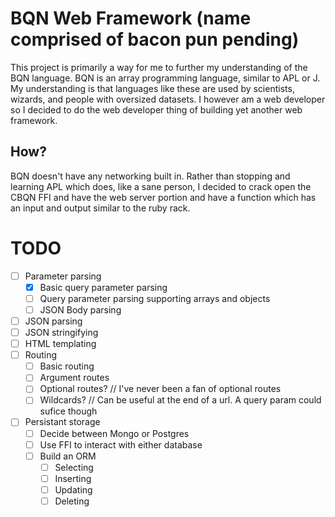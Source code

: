 # BQN Web Framework (name comprised of bacon pun pending)

This project is primarily a way for me to further my understanding of the BQN
language. BQN is an array programming language, similar to APL or J. My
understanding is that languages like these are used by scientists, wizards, and
people with oversized datasets. I however am a web developer so I decided to do
the web developer thing of building yet another web framework.

## How?

BQN doesn't have any networking built in. Rather than stopping and learning APL
which does, like a sane person, I decided to crack open the CBQN FFI and have
the web server portion and have a function which has an input and output
similar to the ruby rack.

# TODO

- [ ] Parameter parsing
	- [x] Basic query parameter parsing
	- [ ] Query parameter parsing supporting arrays and objects
	- [ ] JSON Body parsing
- [ ] JSON parsing
- [ ] JSON stringifying
- [ ] HTML templating
- [ ] Routing
	- [ ] Basic routing
	- [ ] Argument routes
	- [ ] Optional routes? // I've never been a fan of optional routes
	- [ ] Wildcards? // Can be useful at the end of a url. A query param could
				sufice though
- [ ] Persistant storage
	- [ ] Decide between Mongo or Postgres
	- [ ] Use FFI to interact with either database
	- [ ] Build an ORM
		- [ ] Selecting
		- [ ] Inserting
		- [ ] Updating
		- [ ] Deleting
